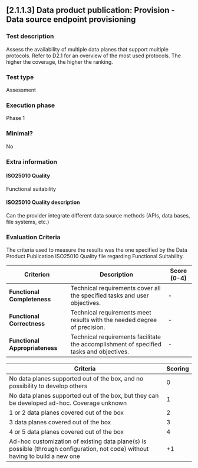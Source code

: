 
## [2.1.1.3] Data product publication: Provision - Data source endpoint provisioning
 
### Test description
Assess the availability of multiple data planes that support multiple protocols. Refer to D2.1 for an overview of the most used protocols. The higher the coverage, the higher the ranking.
 
### Test type
Assessment
 
### Execution phase
Phase 1
 
### Minimal?
No
 
### Extra information
#### ISO25010 Quality
Functional suitability
#### ISO25010 Quality description
Can the provider integrate different data source methods (APIs, data bases, file systems, etc.)

### Evaluation Criteria 
The criteria used to measure the results was the one specified by the Data Product Publication ISO25010 Quality file regarding Functional Suitability.


| **Criterion**                | **Description**                                                                                     | **Score (0-4)** |
|------------------------------|-----------------------------------------------------------------------------------------------------|-----------------|
| **Functional Completeness**   | Technical requirements cover all the specified tasks and user objectives.                          | -              |
| **Functional Correctness**    | Technical requirements meet results with the needed degree of precision.                           | -              |
| **Functional Appropriateness**| Technical requirements facilitate the accomplishment of specified tasks and objectives.            | -           |

Criteria | Scoring
-- | --
No data planes supported out of the box, and no possibility to develop others | 0
No data planes supported out of the box, but they can be developed ad-hoc. Coverage unknown | 1
1 or 2 data planes covered out of the box | 2
3 data planes covered out of the box | 3
4 or 5 data planes covered out of the box | 4
Ad-hoc customization of existing data plane(s) is possible (through configuration, not code) without having to build a new one | +1
    

